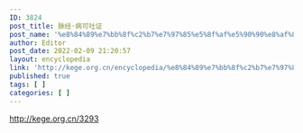 ```yaml
---
ID: 3824
post_title: 脉经·病可吐证
post_name: '%e8%84%89%e7%bb%8f%c2%b7%e7%97%85%e5%8f%af%e5%90%90%e8%af%81'
author: Editor
post_date: 2022-02-09 21:20:57
layout: encyclopedia
link: 'http://kege.org.cn/encyclopedia/%e8%84%89%e7%bb%8f%c2%b7%e7%97%85%e5%8f%af%e5%90%90%e8%af%81'
published: true
tags: [ ]
categories: [ ]
---
```

http://kege.org.cn/3293